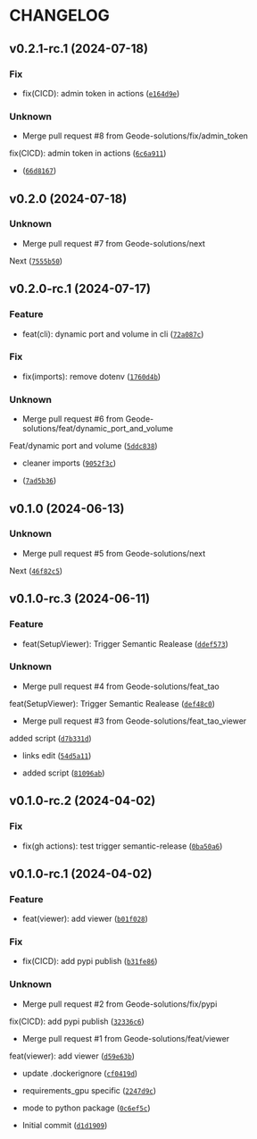 # CHANGELOG

## v0.2.1-rc.1 (2024-07-18)

### Fix

* fix(CICD): admin token in actions ([`e164d9e`](https://github.com/Geode-solutions/GeodeApp-Viewer/commit/e164d9eba52ee9f1f872f2715445e3d8a4a5e7bb))

### Unknown

* Merge pull request #8 from Geode-solutions/fix/admin_token

fix(CICD): admin token in actions ([`6c6a911`](https://github.com/Geode-solutions/GeodeApp-Viewer/commit/6c6a911005d1a866b6a6c7c6b94bd102fedf52dd))

*  ([`66d8167`](https://github.com/Geode-solutions/GeodeApp-Viewer/commit/66d816761949801d1018548e98b9040222f27360))

## v0.2.0 (2024-07-18)

### Unknown

* Merge pull request #7 from Geode-solutions/next

Next ([`7555b50`](https://github.com/Geode-solutions/GeodeApp-Viewer/commit/7555b50c2b8d040997e6b123aac03e261e97974f))

## v0.2.0-rc.1 (2024-07-17)

### Feature

* feat(cli): dynamic port and volume in cli ([`72a087c`](https://github.com/Geode-solutions/GeodeApp-Viewer/commit/72a087c5520fa386c6ef75a139b276f048d9bbf0))

### Fix

* fix(imports): remove dotenv ([`1760d4b`](https://github.com/Geode-solutions/GeodeApp-Viewer/commit/1760d4bf9013f1b7be7d45f85d36dbf5c161f34f))

### Unknown

* Merge pull request #6 from Geode-solutions/feat/dynamic_port_and_volume

Feat/dynamic port and volume ([`5ddc838`](https://github.com/Geode-solutions/GeodeApp-Viewer/commit/5ddc838d0103d46d5283add3b1ddee31eecd6185))

* cleaner imports ([`9052f3c`](https://github.com/Geode-solutions/GeodeApp-Viewer/commit/9052f3c83cbe74632452a9cbdda4da88aa3f64cd))

*  ([`7ad5b36`](https://github.com/Geode-solutions/GeodeApp-Viewer/commit/7ad5b36ab953913c355bbf9a9ca21cd0e1bd2aa3))

## v0.1.0 (2024-06-13)

### Unknown

* Merge pull request #5 from Geode-solutions/next

Next ([`46f82c5`](https://github.com/Geode-solutions/GeodeApp-Viewer/commit/46f82c5886461b6a466c4eaeed8ca9c6aded79ed))

## v0.1.0-rc.3 (2024-06-11)

### Feature

* feat(SetupViewer): Trigger Semantic Realease ([`ddef573`](https://github.com/Geode-solutions/GeodeApp-Viewer/commit/ddef573231d93632e931aa6426afdda1a76f9e70))

### Unknown

* Merge pull request #4 from Geode-solutions/feat_tao

feat(SetupViewer): Trigger Semantic Realease ([`def48c0`](https://github.com/Geode-solutions/GeodeApp-Viewer/commit/def48c08a2cff28bcf82bcfa4a455ece08dda750))

* Merge pull request #3 from Geode-solutions/feat_tao_viewer

added script ([`d7b331d`](https://github.com/Geode-solutions/GeodeApp-Viewer/commit/d7b331d36a3c761e9c41dbaf2996e20fcb5f2c58))

* links edit ([`54d5a11`](https://github.com/Geode-solutions/GeodeApp-Viewer/commit/54d5a1158ac66582d91cafe7492bb9955d1a62ef))

* added script ([`81096ab`](https://github.com/Geode-solutions/GeodeApp-Viewer/commit/81096ab8667df5d2c9316c320bdb4af2cf4c92e8))

## v0.1.0-rc.2 (2024-04-02)

### Fix

* fix(gh actions): test trigger semantic-release ([`0ba50a6`](https://github.com/Geode-solutions/GeodeApp-Viewer/commit/0ba50a6cc4d7cfc917082ea91ee77c64b63d9849))

## v0.1.0-rc.1 (2024-04-02)

### Feature

* feat(viewer): add viewer ([`b01f028`](https://github.com/Geode-solutions/GeodeApp-Viewer/commit/b01f02831f130d32a5233b4bc36722ed48b78f74))

### Fix

* fix(CICD): add pypi publish ([`b31fe86`](https://github.com/Geode-solutions/GeodeApp-Viewer/commit/b31fe8662a3c233986bcb73b359742fd8bcb1ccb))

### Unknown

* Merge pull request #2 from Geode-solutions/fix/pypi

fix(CICD): add pypi publish ([`32336c6`](https://github.com/Geode-solutions/GeodeApp-Viewer/commit/32336c69e3db2712c154d3b2af30965504622b27))

* Merge pull request #1 from Geode-solutions/feat/viewer

feat(viewer): add viewer ([`d59e63b`](https://github.com/Geode-solutions/GeodeApp-Viewer/commit/d59e63bcc8f1d36039a6b1f556faae8033bd4f0e))

* update .dockerignore ([`cf0419d`](https://github.com/Geode-solutions/GeodeApp-Viewer/commit/cf0419d0bd0bee39569582291693a7e5510aea38))

* requirements_gpu specific ([`2247d9c`](https://github.com/Geode-solutions/GeodeApp-Viewer/commit/2247d9c84b16b2f67662065a483dde906a4916d6))

* mode to python package ([`0c6ef5c`](https://github.com/Geode-solutions/GeodeApp-Viewer/commit/0c6ef5cac721a09f5ff36cca2b1b2515e9e0b265))

* Initial commit ([`d1d1909`](https://github.com/Geode-solutions/GeodeApp-Viewer/commit/d1d19099404133803d7f6cd139d073adc405df73))
